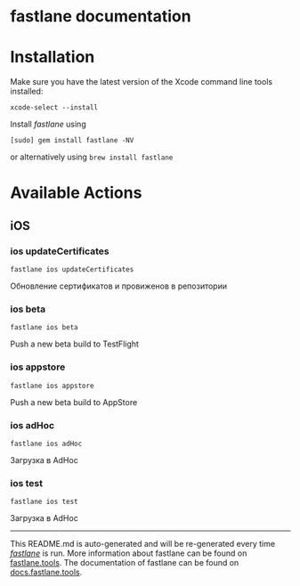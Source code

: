 fastlane documentation
================
# Installation

Make sure you have the latest version of the Xcode command line tools installed:

```
xcode-select --install
```

Install _fastlane_ using
```
[sudo] gem install fastlane -NV
```
or alternatively using `brew install fastlane`

# Available Actions
## iOS
### ios updateCertificates
```
fastlane ios updateCertificates
```
Обновление сертификатов и провиженов в репозитории
### ios beta
```
fastlane ios beta
```
Push a new beta build to TestFlight
### ios appstore
```
fastlane ios appstore
```
Push a new beta build to AppStore
### ios adHoc
```
fastlane ios adHoc
```
Загрузка в AdHoc
### ios test
```
fastlane ios test
```
Загрузка в AdHoc

----

This README.md is auto-generated and will be re-generated every time [_fastlane_](https://fastlane.tools) is run.
More information about fastlane can be found on [fastlane.tools](https://fastlane.tools).
The documentation of fastlane can be found on [docs.fastlane.tools](https://docs.fastlane.tools).
